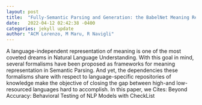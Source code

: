 ```yaml
---
layout: post
title:  "Fully-Semantic Parsing and Generation: the BabelNet Meaning Representation"
date:   2022-04-12 02:42:38 -0400
categories: jekyll update
author: "ACM Lorenzo, M Maru, R Navigli"
---
```

A language-independent representation of meaning is one of the most coveted dreams in Natural Language Understanding. With this goal in mind, several formalisms have been proposed as frameworks for meaning representation in Semantic Parsing. And yet, the dependencies these formalisms share with respect to language-specific repositories of knowledge make the objective of closing the gap between high-and low-resourced languages hard to accomplish. In this paper, we Cites: Beyond Accuracy: Behavioral Testing of NLP Models with CheckList